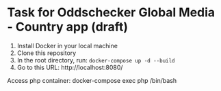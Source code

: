 # Task for Oddschecker Global Media - Country app (draft)

1. Install Docker in your local machine
2. Clone this repository
3. In the root directory, run: ``docker-compose up -d --build``
4. Go to this URL: http://localhost:8080/

Access php container: docker-compose exec php /bin/bash
